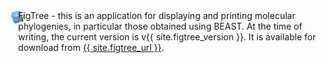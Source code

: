 <div class="bs-callout">
    <div style="width: 100%; display: table;">
        <div style="display: table-row">
            <div style="width: 1%; display: table-cell; text-align: right">
                <a href="figtree">
                    <img src="/images/software/figtree-icon.png" style="max-height: 64px; margin: 0px 10px 0px 10px;" />
                </a>
            </div>
            <div style="width: 70%; display: table-cell; vertical-align: middle;">
                <div style="vertical-align: middle;">FigTree - this is an application for displaying and printing molecular phylogenies, in particular those obtained using BEAST. At the time of writing, the current version is v{{ site.figtree_version }}. It is available for download from <a href="{{ site.figtree_url }}">{{ site.figtree_url }}</a>.</div>
            </div>
        </div>
    </div>
</div>


